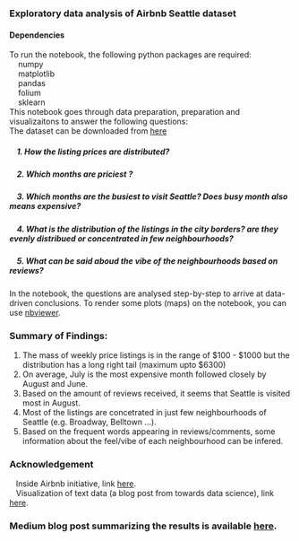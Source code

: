### Exploratory data analysis of Airbnb Seattle dataset
#### Dependencies
To run the notebook, the following python packages are required:<br />
   &nbsp;&nbsp;&nbsp; numpy <br />
   &nbsp;&nbsp;&nbsp;     matplotlib <br />
   &nbsp;&nbsp;&nbsp;     pandas <br />
   &nbsp;&nbsp;&nbsp;    folium <br />
   &nbsp;&nbsp;&nbsp;     sklearn <br />
This notebook goes through data preparation, preparation and visualizaitons to answer the following questions: <br />
The dataset can be downloaded from [here](https://www.kaggle.com/airbnb/seattle/data)

##### &nbsp;&nbsp;&nbsp; 1. How the listing prices are distributed?
##### &nbsp;&nbsp;&nbsp; 2. Which months are priciest ?
##### &nbsp;&nbsp;&nbsp; 3. Which months are the busiest to visit Seattle? Does busy month also means expensive?
##### &nbsp;&nbsp;&nbsp; 4. What is the distribution of the listings in the city borders? are they evenly distribued or concentrated in few neighbourhoods?
##### &nbsp;&nbsp;&nbsp; 5. What can be said aboud the vibe of the neighbourhoods based on reviews?
In the notebook, the questions are analysed step-by-step to arrive at data-driven conclusions.
To render some plots (maps) on the notebook, you can use [nbviewer](http://nbviewer.org/). 
### Summary of Findings:
1. The mass of weekly price listings is in the range of $100 - $1000 but the distribution has a long right tail (maximum upto $6300) <br />
2. On average, July is the most expensive month followed closely by August and June. <br />
3. Based on the amount of reviews received, it seems that Seattle is visited most in August. <br />
4. Most of the listings are concetrated in just few neighbourhoods of Seattle (e.g. Broadway, Belltown ...). <br />
5. Based on the frequent words appearing in reviews/comments, some information about the feel/vibe of each neighbourhood can be infered. <br />
### Acknowledgement
&nbsp;&nbsp; Inside Airbnb initiative, link [here](http://insideairbnb.com/about.html). <br />
&nbsp;&nbsp; Visualization of text data (a blog post from towards data science), link [here](https://towardsdatascience.com/a-complete-exploratory-data-analysis-and-visualization-for-text-data-29fb1b96fb6a). <br />
### Medium blog post summarizing the results is available [here](https://medium.com/@daazene/airbnb-seattle-dataset-basic-exploratory-data-analysis-b2615b2a44ef). 
